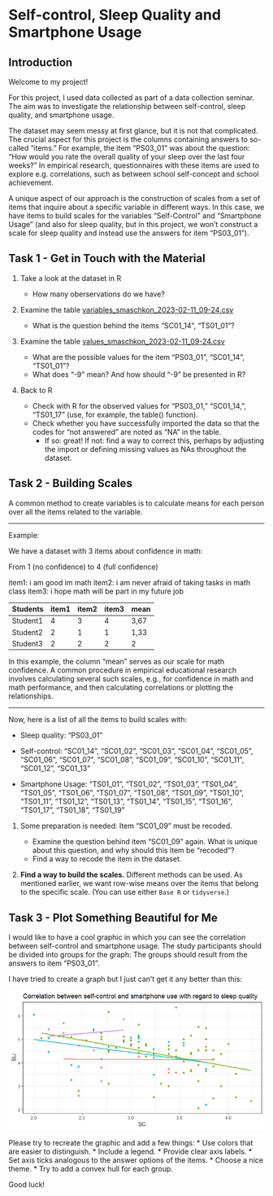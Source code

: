 # Self-control, Sleep Quality and Smartphone Usage

## Introduction

Welcome to my project!

For this project, I used data collected as part of a data collection
seminar. The aim was to investigate the relationship between
self-control, sleep quality, and smartphone usage.

The dataset may seem messy at first glance, but it is not that
complicated. The crucial aspect for this project is the columns
containing answers to so-called “items.” For example, the item
“PS03\_01” was about the question: “How would you rate the overall
quality of your sleep over the last four weeks?” In empirical research,
questionnaires with these items are used to explore e.g. correlations,
such as between school self-concept and school achievement.

A unique aspect of our approach is the construction of scales from a set
of items that inquire about a specific variable in different ways. In
this case, we have items to build scales for the variables
“Self-Control” and “Smartphone Usage” (and also for sleep quality, but
in this project, we won’t construct a scale for sleep quality and
instead use the answers for item “PS03\_01”).


## Task 1 - Get in Touch with the Material

1.  Take a look at the dataset in R

    -   How many oberservations do we have?

2.  Examine the table
    [variables\_smaschkon\_2023-02-11\_09-24.csv](variables_smaschkon_2023-02-11_09-24.csv)

    -   What is the question behind the items “SC01\_14”, “TS01\_01”?

3.  Examine the table
    [values\_smaschkon\_2023-02-11\_09-24.csv](values_smaschkon_2023-02-11_09-24.csv)

    -   What are the possible values for the item “PS03\_01”, “SC01\_14”, “TS01\_01”?
    -   What does “-9” mean? And how should “-9” be presented in R?

4.  Back to R

    -   Check with R for the observed values for “PS03\_01,” “SC01\_14,”, “TS01\_17” (use, for example, the table() function).
    -   Check whether you have successfully imported the data so that the codes for “not answered” are noted as “NA” in the table.
        -   If so: great! If not: find a way to correct this, perhaps by adjusting the import or defining missing values as NAs throughout the dataset.


## Task 2 - Building Scales

A common method to create variables is to calculate means for each
person over all the items related to the variable.

------------------------------------------------------------------------

Example:

We have a dataset with 3 items about confidence in math:

From 1 (no confidence) to 4 (full confidence)

item1: i am good im math item2: i am never afraid of taking tasks in
math class item3: i hope math will be part in my future job

<table>
<thead>
<tr class="header">
<th>Students</th>
<th>item1</th>
<th>item2</th>
<th>item3</th>
<th>mean</th>
</tr>
</thead>
<tbody>
<tr class="odd">
<td>Student1</td>
<td>4</td>
<td>3</td>
<td>4</td>
<td>3,67</td>
</tr>
<tr class="even">
<td>Student2</td>
<td>2</td>
<td>1</td>
<td>1</td>
<td>1,33</td>
</tr>
<tr class="odd">
<td>Student3</td>
<td>2</td>
<td>2</td>
<td>2</td>
<td>2</td>
</tr>
</tbody>
</table>

In this example, the column “mean” serves as our scale for math
confidence. A common procedure in empirical educational research
involves calculating several such scales, e.g., for confidence in math
and math performance, and then calculating correlations or plotting the
relationships.

------------------------------------------------------------------------

Now, here is a list of all the items to build scales with:

-   Sleep quality: “PS03\_01”

-   Self-control: “SC01\_14”, “SC01\_02”, “SC01\_03”, “SC01\_04”,
    “SC01\_05”, “SC01\_06”, “SC01\_07”, “SC01\_08”, “SC01\_09”,
    “SC01\_10”, “SC01\_11”, “SC01\_12”, “SC01\_13”

-   Smartphone Usage: “TS01\_01”, “TS01\_02”, “TS01\_03”, “TS01\_04”,
    “TS01\_05”, “TS01\_06”, “TS01\_07”, “TS01\_08”, “TS01\_09”,
    “TS01\_10”, “TS01\_11”, “TS01\_12”, “TS01\_13”, “TS01\_14”,
    “TS01\_15”, “TS01\_16”, “TS01\_17”, “TS01\_18”, “TS01\_19”



1.  Some preparation is needed: Item “SC01\_09” must be recoded.

    -   Examine the question behind item “SC01\_09” again. What is unique
        about this question, and why should this item be “recoded”?
    -   Find a way to recode the item in the dataset.

2.  **Find a way to build the scales.** Different methods can be used.
    As mentioned earlier, we want row-wise means over the items that
    belong to the specific scale. (You can use either `Base R` or
    `tidyverse`.)


## Task 3 - Plot Something Beautiful for Me

I would like to have a cool graphic in which you can see the correlation
between self-control and smartphone usage. The study participants should
be divided into groups for the graph: The groups should result from the
answers to item “PS03\_01”.

I have tried to create a graph but I just can’t get it any better than
this:

![](Rplot.png)

Please try to recreate the graphic and add a few things: \* Use colors
that are easier to distinguish. \* Include a legend. \* Provide clear
axis labels. \* Set axis ticks analogous to the answer options of the
items. \* Choose a nice theme. \* Try to add a convex hull for each
group.

Good luck!
